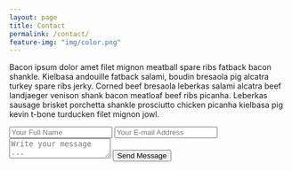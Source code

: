 ```yaml
---
layout: page
title: Contact
permalink: /contact/
feature-img: "img/color.png"
---
```


Bacon ipsum dolor amet filet mignon meatball spare ribs fatback bacon shankle. Kielbasa andouille fatback salami, boudin bresaola pig alcatra turkey spare ribs jerky. Corned beef bresaola leberkas salami alcatra beef landjaeger venison shank bacon meatloaf beef ribs picanha. Leberkas sausage brisket porchetta shankle prosciutto chicken picanha kielbasa pig kevin t-bone turducken filet mignon jowl.

<form action="https://getsimpleform.com/messages?form_api_token=a9e0a2a9ff8f68f36a2bdd756955a5fe" method="post">
  <!-- the redirect_to is optional, the form will redirect to the referrer on submission -->
  <input type='hidden' name='redirect_to' value='https://luispinedajr.com/thank-you/' />
    <input type='text' name='name' placeholder='Your Full Name' />
    <input type='email' name='email' placeholder='Your E-mail Address' />
    <textarea name='message' placeholder='Write your message ...'></textarea>
    <input type='submit' value='Send Message' />
</form>
